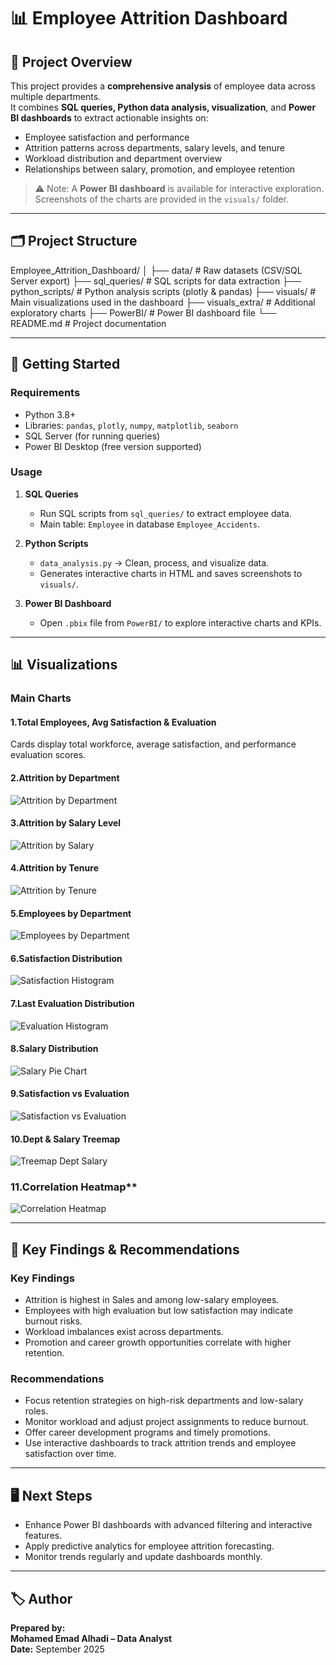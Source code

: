 # 📊 Employee Attrition Dashboard

## 📖 Project Overview
This project provides a **comprehensive analysis** of employee data across multiple departments.  
It combines **SQL queries, Python data analysis, visualization**, and **Power BI dashboards** to extract actionable insights on:

- Employee satisfaction and performance
- Attrition patterns across departments, salary levels, and tenure
- Workload distribution and department overview
- Relationships between salary, promotion, and employee retention

> ⚠️ Note: A **Power BI dashboard** is available for interactive exploration. Screenshots of the charts are provided in the `visuals/` folder.

---

## 🗂️ Project Structure

Employee_Attrition_Dashboard/
│
├── data/ # Raw datasets (CSV/SQL Server export)
├── sql_queries/ # SQL scripts for data extraction
├── python_scripts/ # Python analysis scripts (plotly & pandas)
├── visuals/ # Main visualizations used in the dashboard
├── visuals_extra/ # Additional exploratory charts
├── PowerBI/ # Power BI dashboard file
└── README.md # Project documentation

---

## 🚀 Getting Started

### Requirements
- Python 3.8+
- Libraries: `pandas`, `plotly`, `numpy`, `matplotlib`, `seaborn`
- SQL Server (for running queries)
- Power BI Desktop (free version supported)

### Usage

1. **SQL Queries**
   - Run SQL scripts from `sql_queries/` to extract employee data.  
   - Main table: `Employee` in database `Employee_Accidents`.

2. **Python Scripts**
   - `data_analysis.py` → Clean, process, and visualize data.  
   - Generates interactive charts in HTML and saves screenshots to `visuals/`.

3. **Power BI Dashboard**
   - Open `.pbix` file from `PowerBI/` to explore interactive charts and KPIs.

---

## 📊 Visualizations

### Main Charts

#### 1.Total Employees, Avg Satisfaction & Evaluation
Cards display total workforce, average satisfaction, and performance evaluation scores.

#### 2.Attrition by Department
![Attrition by Department](visuals/attrition_by_department.png)

#### 3.Attrition by Salary Level
![Attrition by Salary](visuals/attrition_by_salary.png)

#### 4.Attrition by Tenure
![Attrition by Tenure](visuals/attrition_by_tenure.png)

#### 5.Employees by Department
![Employees by Department](visuals/employees_by_department.png)

#### 6.Satisfaction Distribution
![Satisfaction Histogram](visuals/satisfaction_distribution.png)

#### 7.Last Evaluation Distribution
![Evaluation Histogram](visuals/last_evaluation_distribution.png)

#### 8.Salary Distribution
![Salary Pie Chart](visuals/salary_distribution.png)

#### 9.Satisfaction vs Evaluation
![Satisfaction vs Evaluation](visuals/satisfaction_vs_evaluation.png)

#### 10.Dept & Salary Treemap
![Treemap Dept Salary](visuals/dept_salary_treemap.png)

### 11.Correlation Heatmap**  
![Correlation Heatmap](visuals/correlation_heatmap.png)

---

## 📌 Key Findings & Recommendations

### Key Findings
- Attrition is highest in Sales and among low-salary employees.  
- Employees with high evaluation but low satisfaction may indicate burnout risks.  
- Workload imbalances exist across departments.  
- Promotion and career growth opportunities correlate with higher retention.  

### Recommendations
- Focus retention strategies on high-risk departments and low-salary roles.  
- Monitor workload and adjust project assignments to reduce burnout.  
- Offer career development programs and timely promotions.  
- Use interactive dashboards to track attrition trends and employee satisfaction over time.

---

## 🖥️ Next Steps
- Enhance Power BI dashboards with advanced filtering and interactive features.  
- Apply predictive analytics for employee attrition forecasting.  
- Monitor trends regularly and update dashboards monthly.

---

## 🏷️ Author
**Prepared by:**  
**Mohamed Emad Alhadi – Data Analyst**  
**Date:** September 2025  
